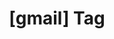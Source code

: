 ---
article_id: 0
description: List of articles under [gmail] tag.
image: http://huntingbears.com.ve/static/img/site/mstile-310x310.png
layout: tag
slug: gmail
title: '[gmail] Tag'
---